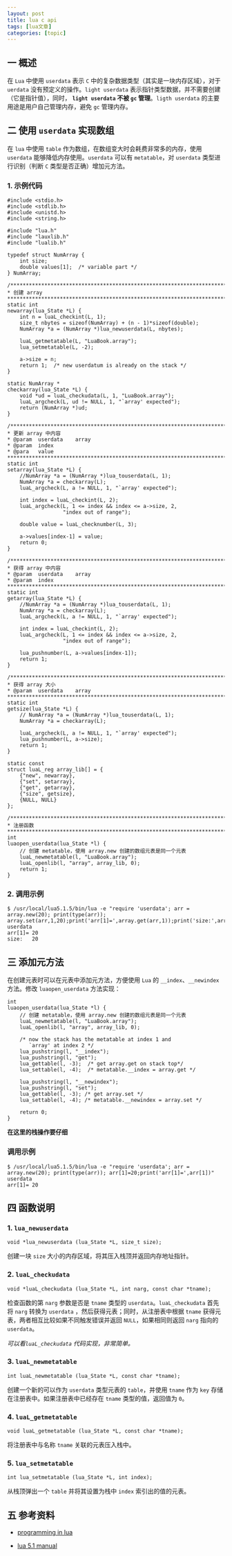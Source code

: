 ```yaml
---
layout: post
title: lua c api  
tags: [lua文章]
categories: [topic]
---
```

## 一 概述

在 `Lua` 中使用 `userdata` 表示 `C` 中的复杂数据类型（其实是一块内存区域），对于 `uerdata` 没有预定义的操作。`light
userdata` 表示指针类型数据，并不需要创建（它是指针值），同时， **`light userdata` 不被 `gc` 管理**。`ligth
userdata` 的主要用途是用户自己管理内存，避免 `gc` 管理内存。

## 二 使用 `userdata` 实现数组

在 `lua` 中使用 `table` 作为数组，在数组变大时会耗费非常多的内存，使用 `userdata` 能够降低内存使用。`userdata` 可以有
`metatable`，对 `userdata` 类型进行识别（判断 `C` 类型是否正确）增加元方法。

### 1\. 示例代码

    
    
    #include <stdio.h>
    #include <stdlib.h>
    #include <unistd.h>
    #include <string.h>
    
    #include "lua.h"
    #include "lauxlib.h"
    #include "lualib.h"
    
    typedef struct NumArray {
        int size;
        double values[1];  /* variable part */
    } NumArray;
    
    /******************************************************************************
    * 创建 array
    ******************************************************************************/
    static int 
    newarray(lua_State *L) {
        int n = luaL_checkint(L, 1);
        size_t nbytes = sizeof(NumArray) + (n - 1)*sizeof(double);
        NumArray *a = (NumArray *)lua_newuserdata(L, nbytes);
        
        luaL_getmetatable(L, "LuaBook.array");
        lua_setmetatable(L, -2);
        
        a->size = n;
        return 1;  /* new userdatum is already on the stack */
    }
    
    static NumArray *
    checkarray(lua_State *L) {
        void *ud = luaL_checkudata(L, 1, "LuaBook.array");
        luaL_argcheck(L, ud != NULL, 1, "`array' expected");
        return (NumArray *)ud;
    }
    
    /******************************************************************************
    * 更新 array 中内容
    * @param  userdata    array
    * @param  index
    * @para   value
    ******************************************************************************/
    static int 
    setarray(lua_State *L) {
        //NumArray *a = (NumArray *)lua_touserdata(L, 1);
        NumArray *a = checkarray(L);    
        luaL_argcheck(L, a != NULL, 1, "`array' expected");
        
        int index = luaL_checkint(L, 2);
        luaL_argcheck(L, 1 <= index && index <= a->size, 2,
                      "index out of range");
        
        double value = luaL_checknumber(L, 3);
        
        a->values[index-1] = value;
        return 0;
    }
    
    /******************************************************************************
    * 获得 array 中内容
    * @param  userdata    array
    * @param  index
    ******************************************************************************/
    static int 
    getarray(lua_State *L) {
        //NumArray *a = (NumArray *)lua_touserdata(L, 1);
        NumArray *a = checkarray(L);
        luaL_argcheck(L, a != NULL, 1, "`array' expected");
        
        int index = luaL_checkint(L, 2);
        luaL_argcheck(L, 1 <= index && index <= a->size, 2,
                      "index out of range");
        
        lua_pushnumber(L, a->values[index-1]);
        return 1;
    }
    
    /******************************************************************************
    * 获得 array 大小
    * @param  userdata    array
    ******************************************************************************/
    static int 
    getsize(lua_State *L) {
        // NumArray *a = (NumArray *)lua_touserdata(L, 1);
        NumArray *a = checkarray(L);
        
        luaL_argcheck(L, a != NULL, 1, "`array' expected");
        lua_pushnumber(L, a->size);
        return 1;
    }
    
    static const 
    struct luaL_reg array_lib[] = {
        {"new", newarray},
        {"set", setarray},
        {"get", getarray},
        {"size", getsize},
        {NULL, NULL}
    };
    
    /******************************************************************************
    * 注册函数
    ******************************************************************************/
    int 
    luaopen_userdata(lua_State *l) {
        // 创建 metatable，使用 array.new 创建的数组元表是同一个元表
        luaL_newmetatable(l, "LuaBook.array");
        luaL_openlib(l, "array", array_lib, 0);
        return 1;
    }
    

### 2\. 调用示例

    
    
    $ /usr/local/lua5.1.5/bin/lua -e "require 'userdata'; arr = array.new(20); print(type(arr)); array.set(arr,1,20);print('arr[1]=',array.get(arr,1));print('size:',array.size(arr))"
    userdata
    arr[1]=	20
    size:	20
    

## 三 添加元方法

在创建元表时可以在元表中添加元方法，方便使用 `Lua` 的 `__index`、`__newindex` 方法。修改 `luaopen_userdata`
方法实现：

    
    
    int 
    luaopen_userdata(lua_State *l) {
        // 创建 metatable，使用 array.new 创建的数组元表是同一个元表
        luaL_newmetatable(l, "LuaBook.array");
        luaL_openlib(l, "array", array_lib, 0);    
        
        /* now the stack has the metatable at index 1 and
           `array' at index 2 */
        lua_pushstring(l, "__index");
        lua_pushstring(l, "get");
        lua_gettable(l, -3);  /* get array.get on stack top*/
        lua_settable(l, -4);  /* metatable.__index = array.get */
        
        lua_pushstring(l, "__newindex");
        lua_pushstring(l, "set");
        lua_gettable(l, -3); /* get array.set */
        lua_settable(l, -4); /* metatable.__newindex = array.set */
        
        return 0;
    }
    

**在这里的栈操作要仔细**

### 调用示例

    
    
    $ /usr/local/lua5.1.5/bin/lua -e "require 'userdata'; arr = array.new(20); print(type(arr)); arr[1]=20;print('arr[1]=',arr[1])"
    userdata
    arr[1]=	20
    

## 四 函数说明

### 1\. `lua_newuserdata`

    
    
    void *lua_newuserdata (lua_State *L, size_t size);
    

创建一块 `size` 大小的内存区域，将其压入栈顶并返回内存地址指针。

### 2\. `luaL_checkudata`

    
    
    void *luaL_checkudata (lua_State *L, int narg, const char *tname);
    

检查函数的第 `narg` 参数是否是 `tname` 类型的 `userdata`。`luaL_checkudata` 首先将 `narg` 转换为
`userdata` ，然后获得元表；同时，从注册表中根据 `tname` 获得元表，两者相互比较如果不同触发错误并返回 `NULL`，如果相同则返回
`narg` 指向的 `userdata`。

_可以看`luaL_checkudata` 代码实现，非常简单。_

### 3\. `luaL_newmetatable`

    
    
    int luaL_newmetatable (lua_State *L, const char *tname);
    

创建一个新的可以作为 `userdata` 类型元表的 `table`，并使用 `tname` 作为 `key` 存储在注册表中。如果注册表中已经存在
`tname` 类型的值，返回值为 `0`。

### 4\. `luaL_getmetatable`

    
    
    void luaL_getmetatable (lua_State *L, const char *tname);
    

将注册表中与名称 `tname` 关联的元表压入栈中。

### 5\. `lua_setmetatable`

    
    
    int lua_setmetatable (lua_State *L, int index);
    

从栈顶弹出一个 `table` 并将其设置为栈中 `index` 索引出的值的元表。

## 五 参考资料

  * [programming in lua](https://www.lua.org/pil/28.4.html)

  * [lua 5.1 manual](https://www.lua.org/manual/5.1/manual.html)